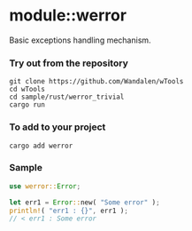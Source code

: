 # module::werror

Basic exceptions handling mechanism.

### Try out from the repository

``` shell test
git clone https://github.com/Wandalen/wTools
cd wTools
cd sample/rust/werror_trivial
cargo run
```

### To add to your project

```
cargo add werror
```

### Sample

``` rust sample test
use werror::Error;

let err1 = Error::new( "Some error" );
println!( "err1 : {}", err1 );
// < err1 : Some error
```
